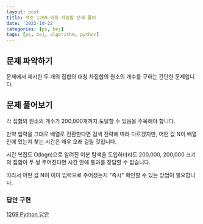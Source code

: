 ```yaml
---
layout: post
title: 백준 1269 대칭 차집합 문제 풀이
date: '2022-10-22'
categories: [ps, boj]
tags: [ps, boj, algorithm, python]
---
```


## 문제 파악하기

문제에서 제시한 두 개의 집합의 대칭 차집합의 원소의 개수를 구하는 간단한 문제입니다.  

## 문제 풀어보기

각 집합의 원소의 개수가 200,000개까지 도달할 수 있음을 주목해야 합니다.  

만약 입력을 그대로 배열로 전환한다면 검색 전략에 따라 다르겠지만, 어떤 값 N이 배열 안에 있는지 찾는 시간은 매우 오래 걸릴 것입니다.  

시간 복잡도 O(logn)으로 알려진 이분 탐색을 도입하더라도 200,000, 200,000 크기의 집합이 두 쌍 주어진다면 시간 안에 통과를 장담할 수 없습니다.  

따라서 어떤 값 N이 이미 입력으로 주어졌는지 "즉시" 확인할 수 있는 방법이 필요합니다.  

### 답안 구현

[1269 Python 답안](https://github.com/ShapeLayer/training/blob/main/tasks/online_judge/baekjoon/python/1269.py)

